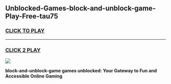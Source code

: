 
## Unblocked-Games-block-and-unblock-game-Play-Free-tau75
<h3>
<a href="https://premium76.site?title=block-and-unblock-game&ref=10A">CLICK TO PLAY</a></h3>
<hr>

<h3>
<a href="https://premium76.site?title=block-and-unblock-game&ref=10A">CLICK 2 PLAY</a>
  
</h3>

<a href="https://premium76.site?title=block-and-unblock-game&ref=10A"><img src="https://clearcache.store/games.png"></a>


**block-and-unblock-game games unblocked: Your Gateway to Fun and Accessible Online Gaming**
